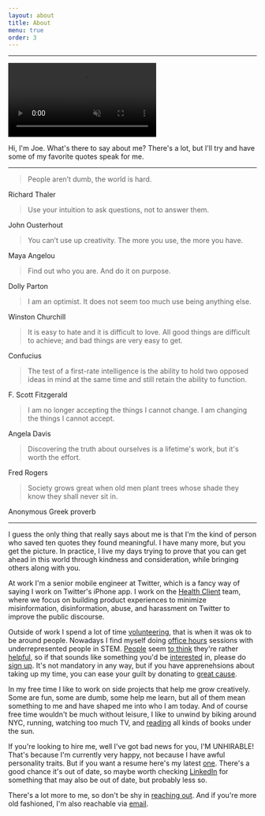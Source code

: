 ```yaml
---
layout: about
title: About
menu: true
order: 3
---
```


---
<video autoplay muted loop>
  <source src="{{ site.url }}/assets/img/welcome.mp4" type="video/mp4">
</video>

Hi, I'm Joe. What's there to say about me? There's a lot, but I'll try and have some of my favorite quotes speak for me.

---

> People aren’t dumb, the world is hard.

Richard Thaler

> Use your intuition to ask questions, not to answer them.

John Ousterhout

> You can’t use up creativity. The more you use, the more you have.

Maya Angelou

> Find out who you are. And do it on purpose.

Dolly Parton

> I am an optimist. It does not seem too much use being anything else.

Winston Churchill

> It is easy to hate and it is difficult to love. All good things are difficult to achieve; and bad things are very easy to get.

Confucius

> The test of a first-rate intelligence is the ability to hold two opposed ideas in mind at the same time and still retain the ability to function.

F. Scott Fitzgerald

> I am no longer accepting the things I cannot change. I am changing the things I cannot accept.

Angela Davis

> Discovering the truth about ourselves is a lifetime's work, but it's worth the effort.

Fred Rogers

> Society grows great when old men plant trees whose shade they know they shall never sit in.

Anonymous Greek proverb

---

I guess the only thing that really says about me is that I'm the kind of person who saved ten quotes they found meaningful. I have many more, but you get the picture. In practice, I live my days trying to prove that you can get ahead in this world through kindness and consideration, while bringing others along with you.

At work I'm a senior mobile engineer at Twitter, which is a fancy way of saying I work on Twitter's iPhone app. I work on the [Health Client](https://blog.twitter.com/en_us/topics/company/2019/health-update.html) team, where we focus on building product experiences to minimize misinformation, disinformation, abuse, and harassment on Twitter to improve the public discourse.

Outside of work I spend a lot of time [volunteering](https://twitter.com/AlexPaul/status/1317197327065559040), that is when it was ok to be around people. Nowadays I find myself doing [office hours](https://twitter.com/mergesort/status/1269382008570023936) sessions with underrepresented people in STEM. [People](https://twitter.com/coder_pilot/status/1273733450785189888) seem [to think](https://twitter.com/zoha131/status/1276896905834856448) they're rather [helpful](https://twitter.com/objectivechris/status/1272900957131747331), so if that sounds like something you'd be [interested](https://twitter.com/swiftysanders/status/1282011590531809280) in, please do [sign up](https://calendly.com/mergesort/office-hours). It's not mandatory in any way, but if you have apprenehsions about taking up my time, you can ease your guilt by donating to [great cause](http://www.blackgirlscode.com/).

In my free time I like to work on side projects that help me grow creatively. Some are fun, some are dumb, some help me learn, but all of them mean something to me and have shaped me into who I am today. And of course free time wouldn't be much without leisure, I like to unwind by biking around NYC, running, watching too much TV, and [reading](https://fabisevi.ch/reading-list) all kinds of books under the sun. 

If you're looking to hire me, well I've got bad news for you, I'M UNHIRABLE! That's because I'm currently very happy, not because I have awful personality traits. But if you want a resume here's my latest [one](https://fabisevi.ch/assets/Joe-Fabisevich--Resume.pdf). There's a good chance it's out of date, so maybe worth checking [LinkedIn](https://linkedin.com/in/devjoe) for something that may also be out of date, but probably less so.

There's a lot more to me, so don't be shy in [reaching out](https://twitter.com/mergesort). And if you're more old fashioned, I'm also reachable via [email](mailto:ireadeveryemail@fabisevi.ch).
